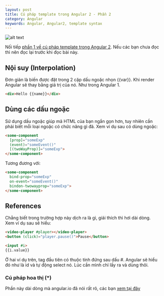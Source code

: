 ```yaml
---
layout: post
title: Cú pháp template trong Angular 2 - Phần 2
category: Angular
keywords: Angular, Angular2, template syntax
---
```


![alt text](https://1.bp.blogspot.com/-c4LnEr9Euok/WEWT6zBIBVI/AAAAAAAABik/1pt6dQF7Lv455VVcU_endSRTeiNTgg6gQCPcB/s1600/angular.png "Cú pháp template trong Angular 2")

Nối tiếp [phần 1 về cú pháp template trong Angular 2](http://www.peamon.com/2016/12/cu-phap-template-trong-angular-2-phan-1.html). Nếu các bạn chưa đọc thì nên đọc lại trước khi đọc bài này.

## Nội suy (Interpolation)

Đơn giản là biến được đặt trong 2 cặp dấu ngoặc nhọn {{var}}. Khi render Angular sẽ thay bằng giá trị của nó. Như trong Angular 1.

```html
<div>Hello {{name}}</div>
```

## Dùng các dấu ngoặc

Sử dụng dấu ngoặc giúp mã HTML của bạn ngắn gọn hơn, tuy nhiên cần phải biết mỗi loại ngoặc có chức năng gì đã. Xem ví dụ sau có dùng ngoặc:

```html
<some-component 
  [prop]="someExp" 
  (event)="someEvent()" 
  [(twoWayProp)]="someExp">
</some-component>
```

Tương đương với:

```html
<some-component 
  bind-prop="someExp" 
  on-event="someEvent()" 
  bindon-twowayprop="someExp">
</some-component>
```

## References

Chẳng biết trong trường hợp này dịch ra là gì, giải thích thì hơi dài dòng. Xem ví dụ sau sẽ hiểu:

```html
<video-player #player></video-player> 
<button (click)="player.pause()">Pause</button>
```

```html
<input #i> 
{{i.value}}
```

Ở hai ví dụ trên, tag đầu tiên có thuộc tính đứng sau dấu #. Angular sẽ hiểu đó như là id và tự động select nó. Lúc cần mình chỉ lấy ra và dùng thôi.

### Cú pháp hoa thị (\*) 

Phần này dài dòng mà angular.io đã nói rất rõ, các bạn [xem tại đây](https://angular.io/docs/ts/latest/guide/template-syntax.html#!#star-template)